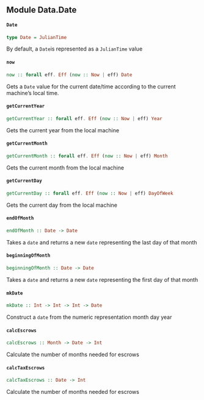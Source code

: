 ## Module Data.Date

#### `Date`

``` purescript
type Date = JulianTime
```

By default, a `Date`is represented as a `JulianTime` value

#### `now`

``` purescript
now :: forall eff. Eff (now :: Now | eff) Date
```

Gets a `Date` value for the current date/time according to the current
machine’s local time.

#### `getCurrentYear`

``` purescript
getCurrentYear :: forall eff. Eff (now :: Now | eff) Year
```

Gets the current year from the local machine

#### `getCurrentMonth`

``` purescript
getCurrentMonth :: forall eff. Eff (now :: Now | eff) Month
```

Gets the current month from the local machine

#### `getCurrentDay`

``` purescript
getCurrentDay :: forall eff. Eff (now :: Now | eff) DayOfWeek
```

Gets the current day from the local machine

#### `endOfMonth`

``` purescript
endOfMonth :: Date -> Date
```

Takes a `date` and returns a new `date` representing the last day of that month

#### `beginningOfMonth`

``` purescript
beginningOfMonth :: Date -> Date
```

Takes a `date` and returns a new `date` representing the first day of that month

#### `mkDate`

``` purescript
mkDate :: Int -> Int -> Int -> Date
```

Construct a `date` from the numeric representation month day year

#### `calcEscrows`

``` purescript
calcEscrows :: Month -> Date -> Int
```

Calculate the number of months needed for escrows

#### `calcTaxEscrows`

``` purescript
calcTaxEscrows :: Date -> Int
```

Calculate the number of months needed for escrows


